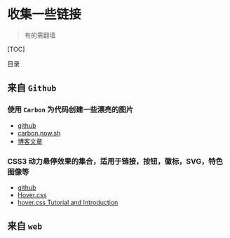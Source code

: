 # 收集一些链接

> 有的需翻墙

[TOC]

目录

## 来自 `Github`

### 使用 `Carbon` 为代码创建一些漂亮的图片

- [github](https://github.com/dawnlabs/carbon/blob/master/docs/README.cn.zh.md)
- [carbon.now.sh](https://carbon.now.sh/)
- [博客文章](https://dawnlabs.io/blog/carbon/)

### CSS3 动力悬停效果的集合，适用于链接，按钮，徽标，SVG，特色图像等

- [github](https://github.com/IanLunn/Hover)
- [Hover.css](http://ianlunn.github.io/Hover/)
- [hover.css Tutorial and Introduction](https://ianlunn.co.uk/articles/hover-css-tutorial-introduction/)

## 来自 `web`
